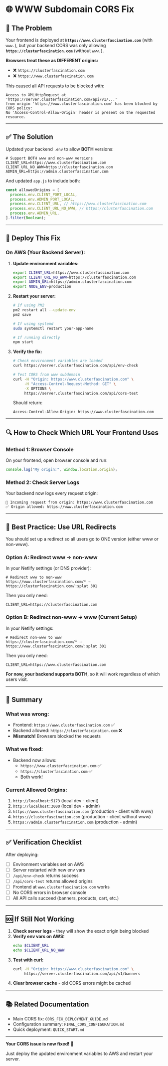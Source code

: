 # 🌐 WWW Subdomain CORS Fix

## 🔴 The Problem

Your frontend is deployed at **`https://www.clusterfascination.com`** (with `www.`), but your backend CORS was only allowing **`https://clusterfascination.com`** (without `www.`).

**Browsers treat these as DIFFERENT origins:**

- ❌ `https://clusterfascination.com`
- ❌ `https://www.clusterfascination.com`

This caused all API requests to be blocked with:

```
Access to XMLHttpRequest at 'https://server.clusterfascination.com/api/v1/...'
from origin 'https://www.clusterfascination.com' has been blocked by CORS policy:
No 'Access-Control-Allow-Origin' header is present on the requested resource.
```

---

## ✅ The Solution

Updated your backend `.env` to allow **BOTH** versions:

```env
# Support BOTH www and non-www versions
CLIENT_URL=https://www.clusterfascination.com
CLIENT_URL_NO_WWW=https://clusterfascination.com
ADMIN_URL=https://admin.clusterfascination.com
```

And updated `app.js` to include both:

```javascript
const allowedOrigins = [
  process.env.CLIENT_PORT_LOCAL,
  process.env.ADMIN_PORT_LOCAL,
  process.env.CLIENT_URL, // https://www.clusterfascination.com
  process.env.CLIENT_URL_NO_WWW, // https://clusterfascination.com
  process.env.ADMIN_URL,
].filter(Boolean);
```

---

## 🚀 Deploy This Fix

### **On AWS (Your Backend Server):**

1. **Update environment variables:**

   ```bash
   export CLIENT_URL=https://www.clusterfascination.com
   export CLIENT_URL_NO_WWW=https://clusterfascination.com
   export ADMIN_URL=https://admin.clusterfascination.com
   export NODE_ENV=production
   ```

2. **Restart your server:**

   ```bash
   # If using PM2
   pm2 restart all --update-env
   pm2 save

   # If using systemd
   sudo systemctl restart your-app-name

   # If running directly
   npm start
   ```

3. **Verify the fix:**

   ```bash
   # Check environment variables are loaded
   curl https://server.clusterfascination.com/api/env-check

   # Test CORS from www subdomain
   curl -H "Origin: https://www.clusterfascination.com" \
        -H "Access-Control-Request-Method: GET" \
        -X OPTIONS \
        https://server.clusterfascination.com/api/cors-test
   ```

   Should return:

   ```
   Access-Control-Allow-Origin: https://www.clusterfascination.com
   ```

---

## 🔍 How to Check Which URL Your Frontend Uses

### **Method 1: Browser Console**

On your frontend, open browser console and run:

```javascript
console.log("My origin:", window.location.origin);
```

### **Method 2: Check Server Logs**

Your backend now logs every request origin:

```
📨 Incoming request from origin: https://www.clusterfascination.com
✅ Origin allowed: https://www.clusterfascination.com
```

---

## 📝 Best Practice: Use URL Redirects

You should set up a redirect so all users go to ONE version (either www or non-www).

### **Option A: Redirect www → non-www**

In your Netlify settings (or DNS provider):

```
# Redirect www to non-www
https://www.clusterfascination.com/* → https://clusterfascination.com/:splat 301
```

Then you only need:

```env
CLIENT_URL=https://clusterfascination.com
```

### **Option B: Redirect non-www → www** (Current Setup)

In your Netlify settings:

```
# Redirect non-www to www
https://clusterfascination.com/* → https://www.clusterfascination.com/:splat 301
```

Then you only need:

```env
CLIENT_URL=https://www.clusterfascination.com
```

**For now, your backend supports BOTH**, so it will work regardless of which users visit.

---

## 🎯 Summary

### **What was wrong:**

- Frontend: `https://www.clusterfascination.com` ✅
- Backend allowed: `https://clusterfascination.com` ❌
- **Mismatch!** Browsers blocked the requests

### **What we fixed:**

- Backend now allows:
  - `https://www.clusterfascination.com` ✅
  - `https://clusterfascination.com` ✅
  - Both work!

### **Current Allowed Origins:**

1. `http://localhost:5173` (local dev - client)
2. `http://localhost:3000` (local dev - admin)
3. `https://www.clusterfascination.com` (production - client with www)
4. `https://clusterfascination.com` (production - client without www)
5. `https://admin.clusterfascination.com` (production - admin)

---

## ✅ Verification Checklist

After deploying:

- [ ] Environment variables set on AWS
- [ ] Server restarted with new env vars
- [ ] `/api/env-check` returns success
- [ ] `/api/cors-test` returns allowed origins
- [ ] Frontend at `www.clusterfascination.com` works
- [ ] No CORS errors in browser console
- [ ] All API calls succeed (banners, products, cart, etc.)

---

## 🆘 If Still Not Working

1. **Check server logs** - they will show the exact origin being blocked
2. **Verify env vars on AWS:**
   ```bash
   echo $CLIENT_URL
   echo $CLIENT_URL_NO_WWW
   ```
3. **Test with curl:**
   ```bash
   curl -H "Origin: https://www.clusterfascination.com" \
        https://server.clusterfascination.com/api/v1/banners
   ```
4. **Clear browser cache** - old CORS errors might be cached

---

## 📚 Related Documentation

- Main CORS fix: `CORS_FIX_DEPLOYMENT_GUIDE.md`
- Configuration summary: `FINAL_CORS_CONFIGURATION.md`
- Quick deployment: `QUICK_START.md`

---

**Your CORS issue is now fixed!** 🎉

Just deploy the updated environment variables to AWS and restart your server.
